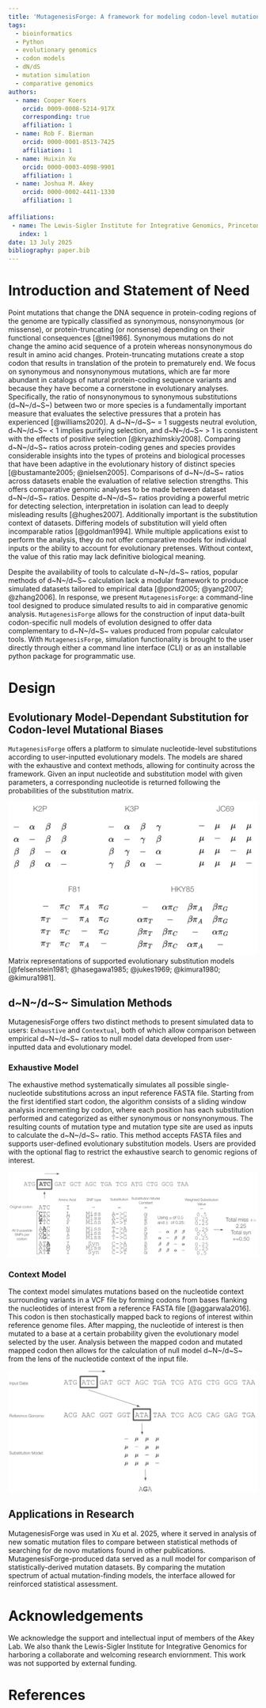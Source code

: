 ```yaml
---
title: 'MutagenesisForge: A framework for modeling codon-level mutational biases and dN/dS selection'
tags:
  - bioinformatics
  - Python
  - evolutionary genomics
  - codon models
  - dN/dS
  - mutation simulation
  - comparative genomics
authors:
  - name: Cooper Koers
    orcid: 0009-0008-5214-917X
    corresponding: true
    affiliation: 1 
  - name: Rob F. Bierman
    orcid: 0000-0001-8513-7425
    affiliation: 1
  - name: Huixin Xu
    orcid: 0000-0003-4098-9901
    affiliation: 1
  - name: Joshua M. Akey
    orcid: 0000-0002-4411-1330
    affiliation: 1

affiliations:
 - name: The Lewis-Sigler Institute for Integrative Genomics, Princeton University, Princeton, NJ 08540, USA.
   index: 1
date: 13 July 2025
bibliography: paper.bib
---
```


# Introduction and Statement of Need

Point mutations that change the DNA sequence in protein-coding regions of the genome are typically classified as synonymous, nonsynonymous (or missense), or protein-truncating (or nonsense) depending on their functional consequences [@nei1986]. Synonymous mutations do not change the amino acid sequence of a protein whereas nonsynonymous do result in amino acid changes. Protein-truncating mutations create a stop codon that results in translation of the protein to prematurely end. We focus on synonymous and nonsynonymous mutations, which are far more abundant in catalogs of natural protein-coding sequence variants and because they have become a cornerstone in evolutionary analyses. Specifically, the ratio of nonsynonymous to synonymous substitutions (d~N~/d~S~) between two or more species is a fundamentally important measure that evaluates the selective pressures that a protein has experienced [@williams2020]. A d~N~/d~S~ = 1 suggests neutral evolution, d~N~/d~S~ < 1 implies purifying selection, and d~N~/d~S~ > 1 is consistent with the effects of positive selection [@kryazhimskiy2008]. Comparing d~N~/d~S~ ratios across protein-coding genes and species provides considerable insights into the types of proteins and biological processes that have been adaptive in the evolutionary history of distinct species [@bustamante2005; @nielsen2005]. Comparisons of d~N~/d~S~ ratios across datasets enable the evaluation of relative selection strengths. This offers comparative genomic analyses to be made between dataset d~N~/d~S~ ratios. Despite d~N~/d~S~ ratios providing a powerful metric for detecting selection, interpretation in isolation can lead to deeply misleading results [@hughes2007]. Additionally important is the substitution context of datasets. Differing models of substitution will yield often incomparable ratios [@goldman1994]. While multiple applications exist to perform the analysis, they do not offer comparative models for individual inputs or the ability to account for evolutionary pretenses. Without context, the value of this ratio may lack definitive biological meaning.

Despite the availability of tools to calculate d~N~/d~S~ ratios, popular methods of d~N~/d~S~ calculation lack a modular framework to produce simulated datasets tailored to empirical data [@pond2005; @yang2007; @zhang2006]. In response, we present `MutagenesisForge`: a command-line tool designed to produce simulated results to aid in comparative genomic analysis. `MutagenesisForge` allows for the construction of input data-built codon-specific null models of evolution designed to offer data complementary to d~N~/d~S~ values produced from popular calculator tools. With `MutagenesisForge`, simulation functionality is brought to the user directly through either a command line interface (CLI) or as an installable python package for programmatic use.

# Design

## Evolutionary Model-Dependant Substitution for Codon-level Mutational Biases

`MutagenesisForge` offers a platform to simulate nucleotide-level substitutions according to user-inputted evolutionary models. The models are shared with the exhaustive and context methods, allowing for continuity across the framework. Given an input nucleotide and substitution model with given parameters, a corresponding nucleotide is returned following the probabilities of the substitution matrix.

![**Matrix representations of supported evolutionary substitution models.**: MutagenesisForge supports the Kimura 2-parameter (K2P), Kimura 3-Parameter (K3P), Jukes-Cantor (JC69), Felenstein 4-parameter (F81), and Hasegawa, Kishino, and Yano (HKY85) substitution models of evolution to simulate single-nucleotide substitution. Rows and columns of each matrix represent the nucleotides thymine, cytosine, adenine, and guanine.](fig1.png) Matrix representations of supported evolutionary substitution models [@felsenstein1981; @hasegawa1985; @jukes1969; @kimura1980; @kimura1981].


## d~N~/d~S~ Simulation Methods

MutagenesisForge offers two distinct methods to present simulated data to users: `Exhaustive` and `Contextual`, both of which allow comparison between empirical d~N~/d~S~ ratios to null model data developed from user-inputted data and evolutionary model.

### Exhaustive Model

The exhaustive method systematically simulates all possible single-nucleotide substitutions across an input reference FASTA file. Starting from the first identified start codon, the algorithm consists of a sliding window analysis incrementing by codon, where each position has each substitution performed and categorized as either synonymous or nonsynonymous. The resulting counts of mutation type and mutation type site are used as inputs to calculate the d~N~/d~S~ ratio. This method accepts FASTA files and supports user-defined evolutionary substitution models. Users are provided with the optional flag to restrict the exhaustive search to genomic regions of interest.

![**Generating d~N~/d~S~ values using `MutagenesisForge` Exhaustive Model According to K2P Substitution Model.**: The logic displayed represents the manner `MutagenesisForge` calculates the number of missense and synonymous per codon in accordance with the respective substitution model.](fig2.png)

### Context Model

The context model simulates mutations based on the nucleotide context surrounding variants in a VCF file by forming codons from bases flanking the nucleotides of interest from a reference FASTA file [@aggarwala2016]. This codon is then stochastically mapped back to regions of interest within reference genome files. After mapping, the nucleotide of interest is then mutated to a base at a certain probability given the evolutionary model selected by the user. Analysis between the mapped codon and mutated mapped codon then allows for the calculation of null model d~N~/d~S~ from the lens of the nucleotide context of the input file.

![**Finding Contextually-Valid Codons and Performing Evolutionary-Aware Mutation Using MutagenesisForge Context.**: Given the input matched context of the base and upstream base, a stochastic match is found within the coordinates of interest. From this found codon, a substitution is made according to the input substitution model. Data from each substitution is then used to calculate the d~N~/d~S~ value of the simulation to return a context-aware simulated value.](fig3.png)

## Applications in Research

MutagenesisForge was used in Xu et al. 2025, where it served in analysis of new somatic mutation files to compare between statistical methods of searching for de novo mutations found in other publications. MutagenesisForge-produced data served as a null model for comparison of statistically-derived mutation datasets. By comparing the mutation spectrum of actual mutation-finding models, the interface allowed for reinforced statistical assessment.

# Acknowledgements

We acknowledge the support and intellectual input of members of the Akey Lab. We also thank the Lewis-Sigler Institute for Integrative Genomics for harboring a collaborate and welcoming research enviornment. This work was not supported by external funding.

# References
